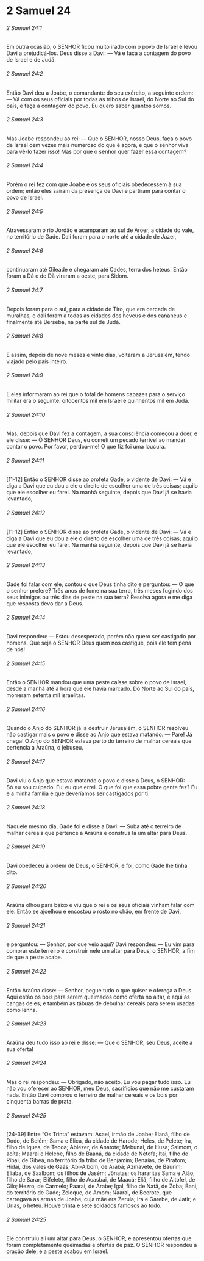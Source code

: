 # 2 Samuel 24

###### 2 Samuel 24:1

Em outra ocasião, o SENHOR ficou muito irado com o povo de Israel e levou Davi a prejudicá-los. Deus disse a Davi: — Vá e faça a contagem do povo de Israel e de Judá.

###### 2 Samuel 24:2

Então Davi deu a Joabe, o comandante do seu exército, a seguinte ordem: — Vá com os seus oficiais por todas as tribos de Israel, do Norte ao Sul do país, e faça a contagem do povo. Eu quero saber quantos somos.

###### 2 Samuel 24:3

Mas Joabe respondeu ao rei: — Que o SENHOR, nosso Deus, faça o povo de Israel cem vezes mais numeroso do que é agora, e que o senhor viva para vê-lo fazer isso! Mas por que o senhor quer fazer essa contagem?

###### 2 Samuel 24:4

Porém o rei fez com que Joabe e os seus oficiais obedecessem à sua ordem; então eles saíram da presença de Davi e partiram para contar o povo de Israel.

###### 2 Samuel 24:5

Atravessaram o rio Jordão e acamparam ao sul de Aroer, a cidade do vale, no território de Gade. Dali foram para o norte até a cidade de Jazer,

###### 2 Samuel 24:6

continuaram até Gileade e chegaram até Cades, terra dos heteus. Então foram a Dã e de Dã viraram a oeste, para Sidom.

###### 2 Samuel 24:7

Depois foram para o sul, para a cidade de Tiro, que era cercada de muralhas, e dali foram a todas as cidades dos heveus e dos cananeus e finalmente até Berseba, na parte sul de Judá.

###### 2 Samuel 24:8

E assim, depois de nove meses e vinte dias, voltaram a Jerusalém, tendo viajado pelo país inteiro.

###### 2 Samuel 24:9

E eles informaram ao rei que o total de homens capazes para o serviço militar era o seguinte: oitocentos mil em Israel e quinhentos mil em Judá.

###### 2 Samuel 24:10

Mas, depois que Davi fez a contagem, a sua consciência começou a doer, e ele disse: — Ó SENHOR Deus, eu cometi um pecado terrível ao mandar contar o povo. Por favor, perdoa-me! O que fiz foi uma loucura.

###### 2 Samuel 24:11

[11-12] Então o SENHOR disse ao profeta Gade, o vidente de Davi: — Vá e diga a Davi que eu dou a ele o direito de escolher uma de três coisas; aquilo que ele escolher eu farei. Na manhã seguinte, depois que Davi já se havia levantado,

###### 2 Samuel 24:12

[11-12] Então o SENHOR disse ao profeta Gade, o vidente de Davi: — Vá e diga a Davi que eu dou a ele o direito de escolher uma de três coisas; aquilo que ele escolher eu farei. Na manhã seguinte, depois que Davi já se havia levantado,

###### 2 Samuel 24:13

Gade foi falar com ele, contou o que Deus tinha dito e perguntou: — O que o senhor prefere? Três anos de fome na sua terra, três meses fugindo dos seus inimigos ou três dias de peste na sua terra? Resolva agora e me diga que resposta devo dar a Deus.

###### 2 Samuel 24:14

Davi respondeu: — Estou desesperado, porém não quero ser castigado por homens. Que seja o SENHOR Deus quem nos castigue, pois ele tem pena de nós!

###### 2 Samuel 24:15

Então o SENHOR mandou que uma peste caísse sobre o povo de Israel, desde a manhã até a hora que ele havia marcado. Do Norte ao Sul do país, morreram setenta mil israelitas.

###### 2 Samuel 24:16

Quando o Anjo do SENHOR já ia destruir Jerusalém, o SENHOR resolveu não castigar mais o povo e disse ao Anjo que estava matando: — Pare! Já chega! O Anjo do SENHOR estava perto do terreiro de malhar cereais que pertencia a Araúna, o jebuseu.

###### 2 Samuel 24:17

Davi viu o Anjo que estava matando o povo e disse a Deus, o SENHOR: — Só eu sou culpado. Fui eu que errei. O que foi que essa pobre gente fez? Eu e a minha família é que deveríamos ser castigados por ti.

###### 2 Samuel 24:18

Naquele mesmo dia, Gade foi e disse a Davi: — Suba até o terreiro de malhar cereais que pertence a Araúna e construa lá um altar para Deus.

###### 2 Samuel 24:19

Davi obedeceu à ordem de Deus, o SENHOR, e foi, como Gade lhe tinha dito.

###### 2 Samuel 24:20

Araúna olhou para baixo e viu que o rei e os seus oficiais vinham falar com ele. Então se ajoelhou e encostou o rosto no chão, em frente de Davi,

###### 2 Samuel 24:21

e perguntou: — Senhor, por que veio aqui? Davi respondeu: — Eu vim para comprar este terreiro e construir nele um altar para Deus, o SENHOR, a fim de que a peste acabe.

###### 2 Samuel 24:22

Então Araúna disse: — Senhor, pegue tudo o que quiser e ofereça a Deus. Aqui estão os bois para serem queimados como oferta no altar, e aqui as cangas deles; e também as tábuas de debulhar cereais para serem usadas como lenha.

###### 2 Samuel 24:23

Araúna deu tudo isso ao rei e disse: — Que o SENHOR, seu Deus, aceite a sua oferta!

###### 2 Samuel 24:24

Mas o rei respondeu: — Obrigado, não aceito. Eu vou pagar tudo isso. Eu não vou oferecer ao SENHOR, meu Deus, sacrifícios que não me custaram nada. Então Davi comprou o terreiro de malhar cereais e os bois por cinquenta barras de prata.

###### 2 Samuel 24:25

[24-39] Entre “Os Trinta” estavam: Asael, irmão de Joabe; Elanã, filho de Dodo, de Belém; Sama e Elica, da cidade de Harode; Heles, de Pelete; Ira, filho de Iques, de Tecoa; Abiezer, de Anatote; Mebunai, de Husa; Salmom, o aoíta; Maarai e Helebe, filho de Baaná, da cidade de Netofa; Itai, filho de Ribai, de Gibeá, no território da tribo de Benjamim; Benaías, de Piratom; Hidai, dos vales de Gaás; Abi-Albom, de Arabá; Azmavete, de Baurim; Eliaba, de Saalbom; os filhos de Jasém; Jônatas; os hararitas Sama e Aião, filho de Sarar; Elifelete, filho de Acasbai, de Maacá; Eliã, filho de Aitofel, de Gilo; Hezro, de Carmelo; Paarai, de Arabe; Igal, filho de Natã, de Zoba; Bani, do território de Gade; Zeleque, de Amom; Naarai, de Beerote, que carregava as armas de Joabe, cuja mãe era Zeruia; Ira e Garebe, de Jatir; e Urias, o heteu. Houve trinta e sete soldados famosos ao todo.

###### 2 Samuel 24:25

Ele construiu ali um altar para Deus, o SENHOR, e apresentou ofertas que foram completamente queimadas e ofertas de paz. O SENHOR respondeu à oração dele, e a peste acabou em Israel.

